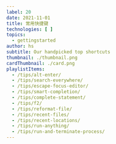 ```yaml
---
label: 20
date: 2021-11-01
title: 常用快捷键
technologies: [ ]
topics:
  - gettingstarted
author: hs
subtitle: Our handpicked top shortcuts
thumbnail: ./thumbnail.png
cardThumbnail: ./card.png
playlistItems:
  - /tips/alt-enter/
  - /tips/search-everywhere/
  - /tips/escape-focus-editor/
  - /tips/smart-completion/
  - /tips/complete-statement/
  - /tips/f2/
  - /tips/reformat-file/
  - /tips/recent-files/
  - /tips/recent-locations/
  - /tips/run-anything/
  - /tips/run-and-terminate-process/
---
```


